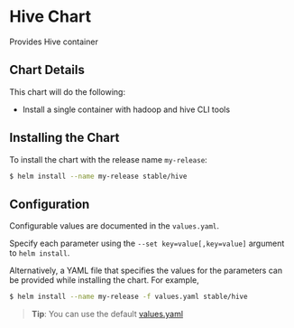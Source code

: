 # Hive Chart

Provides Hive container

## Chart Details

This chart will do the following:

* Install a single container with hadoop and hive CLI tools

## Installing the Chart

To install the chart with the release name `my-release`:

```bash
$ helm install --name my-release stable/hive
```

## Configuration

Configurable values are documented in the `values.yaml`.

Specify each parameter using the `--set key=value[,key=value]` argument to `helm install`.

Alternatively, a YAML file that specifies the values for the parameters can be provided while installing the chart. For example,

```bash
$ helm install --name my-release -f values.yaml stable/hive
```

> **Tip**: You can use the default [values.yaml](values.yaml)

